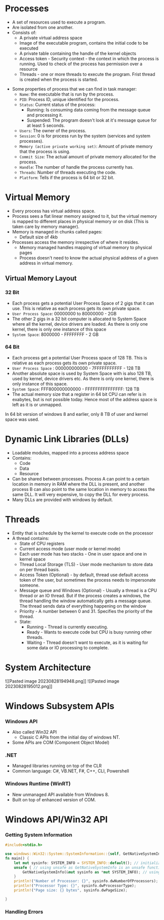 # Processes
- A set of resources used to execute a program.
- Are isolated from one another.
- Consists of:
	- A private virtual address space
	- Image of the executable program, contains the initial code to be executed
	- A private table containing the handle of the kernel objects
	- Access token - Security context - the context in which the process is running. Used to check of the process has permission over a resource
	- Threads - one or more threads to execute the program. Frist thread is created when the process is started.
* Some properties of process that we can find in task manager:
	* `Name`: the executable that is run by the process.
	* `PID`: Process ID, unique identified for the process.
	* `Status`: Current status of the process:
		* Running: Is consuming data coming from the message queue and processing it.
		* Suspended: The program doesn't look at it's message queue for at least 5 seconds.
	* `Users`: The owner of the process. 
	* `Session`: 0 is for process run by the system (services and system processes).
	* `Memory (active private working set)`: Amount of private memory that the process is using. 
	* `Commit Size`: The actual amount of private memory allocated for the process.
	* `Handle`: The number of handle the process currently has.
	* `Threads`: Number of threads executing the code.
	* `Platform`: Tells if the process is 64 bit or 32 bit.
# Virtual Memory
-  Every process has virtual address space.
- Process sees a flat linear memory assigned to it, but the virtual memory is mapped to different places in physical memory or on disk (This is taken care by memory manager).
-  Memory is managed in chunks called pages:
	- Default size of 4kb
- Processes access the memory irrespective of where it resides. 
	- Memory managed handles mapping of virtual memory to physical pages
	- Process doesn't need to know the actual physical address of a given address in virtual memory.
## Virtual Memory Layout
### 32 Bit
- Each process gets a potential User Process Space of 2 gigs that it can use. This is relative as each process gets its own private space.
- `User Process Space`: 00000000 to 80000000 - 2GB
- The other 2 gigs in a 32 bit computer is allocated to System Space where all the kernel, device drivers are loaded. As there is only one kernel, there is only one instance of this space
- `System Space`: 8000000 - FFFFFFFF - 2 GB
### 64 Bit
- Each process get a potential User Process space of 128 TB. This is relative as each process gets its own private space.
- `User Process Space` : 000000000000 - 7FFFFFFFFFFF - 128 TB
- Another absolute space is used by System Space with is also 128 TB, used by kernel, device drivers etc. As there is only one kernel, there is only instance of this space.
- `System Space`: FFF800000000000 - FFFFFFFFFFFFFFF: 128 TB
- The actual memory size that a register in 64 bit CPU can refer is in exabytes, but is not possible today. Hence most of the address space is left as it is or unmapped.

In 64 bit version of windows 8 and earlier, only 8 TB of user and kernel space was used.

# Dynamic Link Libraries (DLLs)
- Loadable modules, mapped into a process address space
- Contains:
	- Code
	- Data
	- Resource
- Can be shared between processes. Process A can point to a certain location in memory in RAM where the DLL is present, and another process B can also point to the same location in memory to access the same DLL. It will very expensive, to copy the DLL for every process.
- Many DLLs are provided with windows by default.

# Threads
- Entity that is schedule by the kernel to execute code on the processor 
- A thread contains:
	- State of CPU registers
	- Current access mode (user mode or kernel mode)
	- Each user mode has two stacks - One in user space and one in kernel space
	- Thread Local Storage (TLS) - User mode mechanism to store data on per thread basis.
	- Access Token (Optional) - by default, thread use default access token of the user, but sometimes the process needs to impersonate someone. 
	- Message queue and Windows (Optional) - Usually a thread is a CPU thread or an IO thread. But if the process creates a windows, the thread handling the window automatically gets a message queue. The thread sends data of everything happening on the window
	- Priority - A number between 0 and 31. Specifies the priority of the thread.
	- State:
		- Running - Thread is currently executing.
		- Ready - Wants to execute code but CPU is busy running other threads.
		- Waiting - Thread doesn't want to execute, as it is waiting for some data or IO processing to complete.
# System Architecture
![[Pasted image 20230828194948.png]]
![[Pasted image 20230828195012.png]]
# Windows Subsystem APIs
### Windows API
- Also called Win32 API
	- Classic C APIs from the initial day of windows NT.
- Some APIs are COM (Component Object Model)
### .NET
- Managed libraries running on top of the CLR
- Common language: C#, VB.NET, F#, C++, CLI, Powershell
### Windows Runtime (WinRT)
- New unmanaged API available from Windows 8.
- Built on top of enhanced version of COM.
# Windows API/Win32 API
### Getting System Information
```c
#include<stdio.h>
```
```rust
use windows::Win32::System::SystemInformation::{self, GetNativeSystemInfo, SYSTEM_INFO};
fn main() {
    let mut sysinfo: SYSTEM_INFO = SYSTEM_INFO::default(); // initializing the default value of SYSTEM_INFO
    unsafe { // using unsafe as GetNativeSystemInfo is an unsafe function
        GetNativeSystemInfo(&mut sysinfo as *mut SYSTEM_INFO); // using raw pointers as this API uses the raw pointer
    }
    println!("Number of Processor: {}", sysinfo.dwNumberOfProcessors);
    println!("Processor Type: {}", sysinfo.dwProcessorType);
    println!("Page size: {} bytes", sysinfo.dwPageSize);

}
```
### Handling Errors
```rust
```